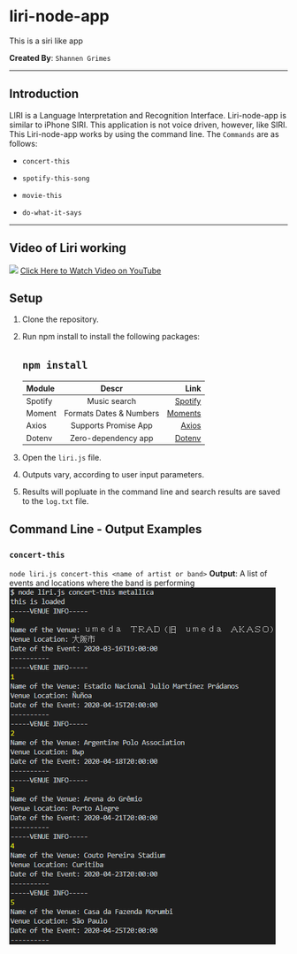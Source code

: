 # liri-node-app
This is a siri like app

**Created By**: `Shannen Grimes`

- - -

## Introduction
LIRI is a Language Interpretation and Recognition Interface.  Liri-node-app is similar to iPhone SIRI.  This application is not voice driven, however, like SIRI.  This Liri-node-app works by using the command line.  The `Commands` are as follows:
   * `concert-this`

   * `spotify-this-song`

   * `movie-this`

   * `do-what-it-says`

- - - 

## Video of Liri working
![](https://j.gifs.com/wVxJlg.gif)
[Click Here to Watch Video on YouTube](https://www.youtube.com/watch?v=XIsz4uQGeUQ)

## Setup

1.  Clone the repository.
2.  Run npm install to install the following packages:

      `npm install`
      - 
      | Module        | Descr                        | Link                                                            |
      | ------------- |:-------------:               | -----:                                                          |
      | Spotify       | Music search                 | [Spotify](https://developer.spotify.com/documentation/web-api/) |
      | Moment        | Formats Dates & Numbers      | [Moments](https://momentjs.com/docs/)                           |
      | Axios         | Supports Promise App         | [Axios](https://www.npmjs.com/package/axios)                    |
      | Dotenv        | Zero-dependency app          | [Dotenv](https://www.npmjs.com/package/dotenv)                  |

3. Open the `liri.js` file.
4. Outputs vary, according to user input parameters.
5. Results will popluate in the command line and search results are saved to the `log.txt` file.

## Command Line - Output Examples
### `concert-this`
`node liri.js concert-this <name of artist or band>`
**Output**: A list of events and locations where the band is performing
![Results](/assets/images/concert-this-metallica.png)






